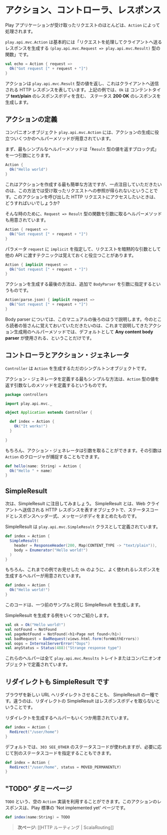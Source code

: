 <!--
# Actions, Controllers and Results
-->
# アクション、コントローラ、レスポンス

<!--
Most of the requests received by a Play application are handled by an `Action`. 
-->
Play アプリケーションが受け取ったリクエストのほとんどは、`Action` によって処理されます。

<!--
A `play.api.mvc.Action` is basically a `(play.api.mvc.Request => play.api.mvc.Result)` function that handles a request and generates a result to be sent to the client.
-->
`play.api.mvc.Action` は基本的には「リクエストを処理してクライアントへ送るレスポンスを生成する `(play.api.mvc.Request => play.api.mvc.Result)` 型の関数」です。

```scala
val echo = Action { request =>
  Ok("Got request [" + request + "]")
}
```

<!--
An action returns a `play.api.mvc.Result` value, representing the HTTP response to send to the web client. In this example `Ok` constructs a **200 OK** response containing a **text/plain** response body.
-->
アクションは `play.api.mvc.Result` 型の値を返し、これはクライアントへ送信される HTTP レスポンスを表しています。上記の例では、`Ok` は コンテントタイプ **text/plain** のレスポンスボディを含む、 ステータス **200 OK** のレスポンスを生成します。

<!--
## Building an Action
-->
## アクションの定義

<!--
The `play.api.mvc.Action` companion object offers several helper methods to construct an Action value. 
-->
コンパニオンオブジェクト `play.api.mvc.Action` には、アクションの生成に役立ついくつかのヘルパーメソッドが用意されています。

<!--
The first simplest one just takes as argument an expression block returning a `Result`:
-->
まず、最もシンプルなヘルパーメソッドは「`Result` 型の値を返すブロック式」を一つ引数にとります。

```scala
Action {
  Ok("Hello world")
}
```

<!--
This is the simplest way to create an Action, but we don't get a reference to the incoming request. It is often useful to access the HTTP request calling this Action. 
-->
これはアクションを作成する最も簡単な方法ですが、一点注目していただきたいのは、この方法では受け取ったリクエストへの参照が得られないということです。このアクションを呼び出した HTTP リクエストにアクセスしたいときは、どうすればいいでしょうか?

<!--
So there is another Action builder that takes as an argument a function `Request => Result`:
-->
そんな時のために、`Request => Result` 型の関数を引数に取るヘルパーメソッドも用意されています。

```scala
Action { request =>
  Ok("Got request [" + request + "]")
}
```

<!--
It is often useful to mark the `request` parameter as `implicit` so it can be implicitely used by other APIs that need it:
-->
パラメータ `request` に `implicit` を指定して、リクエストを暗黙的な引数として他の API に渡すテクニックは覚えておくと役立つことがあります。

```scala
Action { implicit request =>
  Ok("Got request [" + request + "]")
}
```

<!--
The last way of creating an Action value is to specify an additional `BodyParser` argument:
-->
アクションを生成する最後の方法は、追加で `BodyParser` を引数に指定するというものです。

```scala
Action(parse.json) { implicit request =>
  Ok("Got request [" + request + "]")
}
```

<!--
Body parsers will be covered later in this manual.  For now you just need to know that the other methods of creating Action values use a default **Any content body parser**.
-->
Body parser については、このマニュアルの後ろのほうで説明します。今のところ読者の皆さんに覚えておいていただきたいのは、これまで説明してきたアクション生成用のヘルパーメソッドでは、デフォルトとして **Any content body parser** が使用される、ということだけです。

<!--
## Controllers are action generators
-->
## コントローラとアクション・ジェネレータ

<!--
A `Controller` is nothing more than a singleton object that generates `Action` values. 
-->
`Controller` は `Action` を生成するただのシングルトンオブジェクトです。

<!--
The simplest use case for defining an action generator is a method with no parameters that returns an `Action` value	:
-->
アクション・ジェネレータを定義する最もシンプルな方法は、`Action` 型の値を返す引数なしのメソッドを定義するというものです。

```scala
package controllers

import play.api.mvc._

object Application extends Controller {

  def index = Action {
    Ok("It works!")
  }
    
}
```

<!--
Of course, the action generator method can have parameters, and these parameters can be captured by the `Action` closure:
-->
もちろん、アクション・ジェネレータは引数を取ることができます。その引数は `Action` のクロージャが捕捉することもできます。

```scala
def hello(name: String) = Action {
  Ok("Hello " + name)
}
```

<!--
## Simple results
-->
## SimpleResult

<!--
For now we are just interested in simple results: An HTTP result with a status code, a set of HTTP headers and a body to be sent to the web client.
-->
次は、SimpleResult に注目してみましょう。 SimpleResult とは、Web クライアントへ送信される HTTP レスポンスを表すオブジェクトで、ステータスコードとレスポンスヘッダ一式、メッセージボディをまとめたものです。

<!--
These results are defined by `play.api.mvc.SimpleResult`:
-->
SimpleResult は `play.api.mvc.SimpleResult` クラスとして定義されています。

```scala
def index = Action {
  SimpleResult(
    header = ResponseHeader(200, Map(CONTENT_TYPE -> "text/plain")), 
    body = Enumerator("Hello world!")
  )
}
```

<!--
Of course there are several helpers available to create common results such as the `Ok` result in the sample above:
-->
もちろん、これまでの例でお見せした `Ok` のように、よく使われるレスポンスを生成するヘルパーが用意されています。

```scala
def index = Action {
  Ok("Hello world!")
}
```

<!--
This produces exactly the same result as before.
-->
このコードは、一つ前のサンプルと同じ SimpleResult を生成します。

<!--
Here are several examples to create various results:
-->
SimpleResult を生成する例をいくつかご紹介します。

```scala
val ok = Ok("Hello world!")
val notFound = NotFound
val pageNotFound = NotFound(<h1>Page not found</h1>)
val badRequest = BadRequest(views.html.form(formWithErrors))
val oops = InternalServerError("Oops")
val anyStatus = Status(488)("Strange response type")
```

<!--
All of these helpers can be found in the `play.api.mvc.Results` trait and companion object.
-->
これらのヘルパーは全て `play.api.mvc.Results` トレイトまたはコンパニオンオブジェクトで定義されています。

<!--
## Redirects are simple results too
-->
## リダイレクトも SimpleResult です

<!--
Redirecting the browser to a new URL is just another kind of simple result. However, these result types don't take a response body.
-->
ブラウザを新しい URL へリダイレクトさせることも、 SimpleResult の一種です。違うのは、リダイレクトの SimpleResult はレスポンスボディを取らないということです。

<!--
There are several helpers available to create redirect results:
-->
リダイレクトを生成するヘルパーもいくつか用意されています。

```scala
def index = Action {
  Redirect("/user/home")
}
```

<!--
The default is to use a `303 SEE_OTHER` response type, but you can also set a more specific status code if you need one:
-->
デフォルトでは、`303 SEE_OTHER` のステータスコードが使われますが、必要に応じて別のステータスコードを指定することもできます。

```scala
def index = Action {
  Redirect("/user/home", status = MOVED_PERMANENTLY)
}
```

<!--
## "TODO" dummy page
-->
## "TODO" ダミーページ

<!--
You can use an empty `Action` implementation defined as `TODO`: the result is a standard ‘Not implemented yet’ result page:
-->
`TODO` という、空の `Action` 実装を利用することができます。このアクションのレスポンスは、Play 標準の 'Not implemented yet' ページです。

```scala
def index(name:String) = TODO
```

<!--
> **Next:** [[HTTP Routing | ScalaRouting]]
-->
> **次ページ:** [[HTTP ルーティング | ScalaRouting]]

